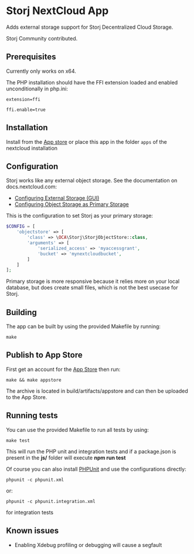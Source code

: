 # Storj NextCloud App

Adds external storage support for Storj Decentralized Cloud Storage.

Storj Community contributed.

## Prerequisites

Currently only works on x64.

The PHP installation should have the FFI extension loaded and enabled unconditionally in php.ini:

```
extension=ffi

ffi.enable=true
```

## Installation

Install from the [App store](https://apps.nextcloud.com/apps/storj) or place this app in the folder `apps` of the nextcloud installation

## Configuration

Storj works like any external object storage. See the documentation on docs.nextcloud.com:

* [Configuring External Storage (GUI)](https://docs.nextcloud.com/server/20/admin_manual/configuration_files/external_storage_configuration_gui.html)
* [Configuring Object Storage as Primary Storage](https://docs.nextcloud.com/server/20/admin_manual/configuration_files/primary_storage.html)

This is the configuration to set Storj as your primary storage:

```php
$CONFIG = [
    'objectstore' => [
        'class' => \OCA\Storj\StorjObjectStore::class,
        'arguments' => [
            'serialized_access' => 'myaccessgrant',
            'bucket' => 'mynextcloudbucket',
        ]
    ]
];
```

Primary storage is more responsive because it relies more on your local database, but does create small files, which is not the best usecase for Storj.

## Building

The app can be built by using the provided Makefile by running:

    make

## Publish to App Store

First get an account for the [App Store](http://apps.nextcloud.com/) then run:

    make && make appstore

The archive is located in build/artifacts/appstore and can then be uploaded to the App Store.

## Running tests
You can use the provided Makefile to run all tests by using:

    make test

This will run the PHP unit and integration tests and if a package.json is present in the **js/** folder will execute **npm run test**

Of course you can also install [PHPUnit](http://phpunit.de/getting-started.html) and use the configurations directly:

    phpunit -c phpunit.xml

or:

    phpunit -c phpunit.integration.xml

for integration tests

## Known issues

- Enabling Xdebug profiling or debugging will cause a segfault
